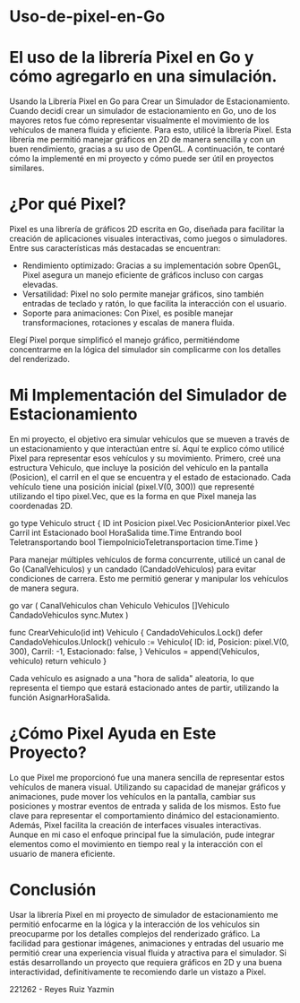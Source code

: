 # Uso-de-pixel-en-Go
# El uso de la librería Pixel en Go y cómo agregarlo en una simulación.

Usando la Librería Pixel en Go para Crear un Simulador de Estacionamiento.
Cuando decidí crear un simulador de estacionamiento en Go, uno de los mayores retos fue cómo representar visualmente el movimiento de los vehículos de manera fluida y eficiente. Para esto, utilicé la librería Pixel. Esta librería me permitió manejar gráficos en 2D de manera sencilla y con un buen rendimiento, gracias a su uso de OpenGL. A continuación, te contaré cómo la implementé en mi proyecto y cómo puede ser útil en proyectos similares.

# ¿Por qué Pixel?
Pixel es una librería de gráficos 2D escrita en Go, diseñada para facilitar la creación de aplicaciones visuales interactivas, como juegos o simuladores. Entre sus características más destacadas se encuentran:

- Rendimiento optimizado: Gracias a su implementación sobre OpenGL, Pixel asegura un manejo eficiente de gráficos incluso con cargas elevadas.
- Versatilidad: Pixel no solo permite manejar gráficos, sino también entradas de teclado y ratón, lo que facilita la interacción con el usuario.
- Soporte para animaciones: Con Pixel, es posible manejar transformaciones, rotaciones y escalas de manera fluida.

Elegí Pixel porque simplificó el manejo gráfico, permitiéndome concentrarme en la lógica del simulador sin complicarme con los detalles del renderizado.

# Mi Implementación del Simulador de Estacionamiento
En mi proyecto, el objetivo era simular vehículos que se mueven a través de un estacionamiento y que interactúan entre sí. Aquí te explico cómo utilicé Pixel para representar esos vehículos y su movimiento.
Primero, creé una estructura Vehiculo, que incluye la posición del vehículo en la pantalla (Posicion), el carril en el que se encuentra y el estado de estacionado. Cada vehículo tiene una posición inicial (pixel.V(0, 300)) que representé utilizando el tipo pixel.Vec, que es la forma en que Pixel maneja las coordenadas 2D.

go
type Vehiculo struct {
    ID               int
    Posicion         pixel.Vec
    PosicionAnterior pixel.Vec
    Carril           int
    Estacionado      bool
    HoraSalida       time.Time
    Entrando         bool
    Teletransportando bool
    TiempoInicioTeletransportacion time.Time
}


Para manejar múltiples vehículos de forma concurrente, utilicé un canal de Go (CanalVehiculos) y un candado (CandadoVehiculos) para evitar condiciones de carrera. Esto me permitió generar y manipular los vehículos de manera segura.


go
var (
    CanalVehiculos  chan Vehiculo
    Vehiculos       []Vehiculo
    CandadoVehiculos sync.Mutex
)

func CrearVehiculo(id int) Vehiculo {
    CandadoVehiculos.Lock()
    defer CandadoVehiculos.Unlock()
    vehiculo := Vehiculo{
        ID:           id,
        Posicion:     pixel.V(0, 300),
        Carril:       -1,
        Estacionado:  false,
    }
    Vehiculos = append(Vehiculos, vehiculo)
    return vehiculo
}

Cada vehículo es asignado a una "hora de salida" aleatoria, lo que representa el tiempo que estará estacionado antes de partir, utilizando la función AsignarHoraSalida.

# ¿Cómo Pixel Ayuda en Este Proyecto?

Lo que Pixel me proporcionó fue una manera sencilla de representar estos vehículos de manera visual. Utilizando su capacidad de manejar gráficos y animaciones, pude mover los vehículos en la pantalla, cambiar sus posiciones y mostrar eventos de entrada y salida de los mismos. Esto fue clave para representar el comportamiento dinámico del estacionamiento.
Además, Pixel facilita la creación de interfaces visuales interactivas. Aunque en mi caso el enfoque principal fue la simulación, pude integrar elementos como el movimiento en tiempo real y la interacción con el usuario de manera eficiente.

# Conclusión
Usar la librería Pixel en mi proyecto de simulador de estacionamiento me permitió enfocarme en la lógica y la interacción de los vehículos sin preocuparme por los detalles complejos del renderizado gráfico. La facilidad para gestionar imágenes, animaciones y entradas del usuario me permitió crear una experiencia visual fluida y atractiva para el simulador. Si estás desarrollando un proyecto que requiera gráficos en 2D y una buena interactividad, definitivamente te recomiendo darle un vistazo a Pixel.


221262 - Reyes Ruiz Yazmin
